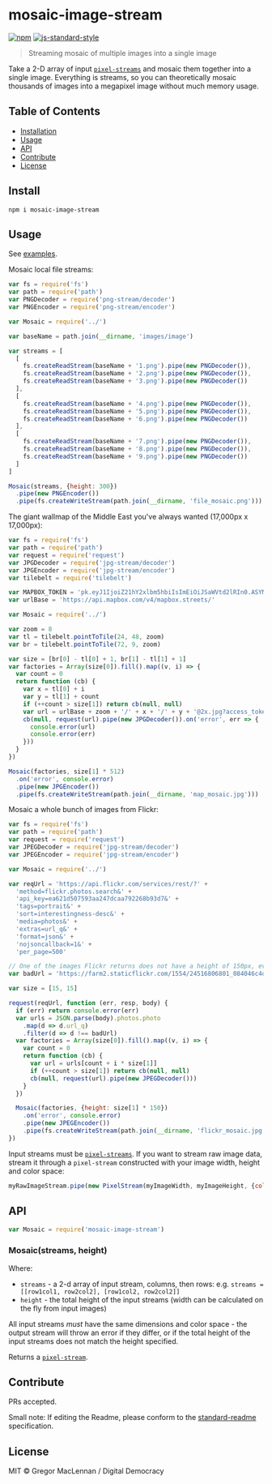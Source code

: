 # mosaic-image-stream

[![npm](https://img.shields.io/npm/v/mosaic-image-stream.svg)](https://www.npmjs.com/package/mosaic-image-stream)
[![js-standard-style](https://img.shields.io/badge/code%20style-standard-brightgreen.svg?maxAge=2592000)](http://standardjs.com/)

> Streaming mosaic of multiple images into a single image

Take a 2-D array of input [`pixel-streams`](https://github.com/devongovett/pixel-stream) and mosaic them together into a single image. Everything is streams, so you can theoretically mosaic thousands of images into a megapixel image without much memory usage.

## Table of Contents

- [Installation](#installation)
- [Usage](#usage)
- [API](#api)
- [Contribute](#contribute)
- [License](#license)

## Install

```
npm i mosaic-image-stream
```

## Usage

See [examples](./example).

Mosaic local file streams:

```js
var fs = require('fs')
var path = require('path')
var PNGDecoder = require('png-stream/decoder')
var PNGEncoder = require('png-stream/encoder')

var Mosaic = require('../')

var baseName = path.join(__dirname, 'images/image')

var streams = [
  [
    fs.createReadStream(baseName + '1.png').pipe(new PNGDecoder()),
    fs.createReadStream(baseName + '2.png').pipe(new PNGDecoder()),
    fs.createReadStream(baseName + '3.png').pipe(new PNGDecoder())
  ],
  [
    fs.createReadStream(baseName + '4.png').pipe(new PNGDecoder()),
    fs.createReadStream(baseName + '5.png').pipe(new PNGDecoder()),
    fs.createReadStream(baseName + '6.png').pipe(new PNGDecoder())
  ],
  [
    fs.createReadStream(baseName + '7.png').pipe(new PNGDecoder()),
    fs.createReadStream(baseName + '8.png').pipe(new PNGDecoder()),
    fs.createReadStream(baseName + '9.png').pipe(new PNGDecoder())
  ]
]

Mosaic(streams, {height: 300})
  .pipe(new PNGEncoder())
  .pipe(fs.createWriteStream(path.join(__dirname, 'file_mosaic.png')))
```

The giant wallmap of the Middle East you've always wanted (17,000px x 17,000px):

```js
var fs = require('fs')
var path = require('path')
var request = require('request')
var JPGDecoder = require('jpg-stream/decoder')
var JPGEncoder = require('jpg-stream/encoder')
var tilebelt = require('tilebelt')

var MAPBOX_TOKEN = 'pk.eyJ1IjoiZ21hY2xlbm5hbiIsImEiOiJSaWVtd2lRIn0.ASYMZE2HhwkAw4Vt7SavEg'
var urlBase = 'https://api.mapbox.com/v4/mapbox.streets/'

var Mosaic = require('../')

var zoom = 8
var tl = tilebelt.pointToTile(24, 48, zoom)
var br = tilebelt.pointToTile(72, 9, zoom)

var size = [br[0] - tl[0] + 1, br[1] - tl[1] + 1]
var factories = Array(size[0]).fill().map((v, i) => {
  var count = 0
  return function (cb) {
    var x = tl[0] + i
    var y = tl[1] + count
    if (++count > size[1]) return cb(null, null)
    var url = urlBase + zoom + '/' + x + '/' + y + '@2x.jpg?access_token=' + MAPBOX_TOKEN
    cb(null, request(url).pipe(new JPGDecoder()).on('error', err => {
      console.error(url)
      console.error(err)
    }))
  }
})

Mosaic(factories, size[1] * 512)
  .on('error', console.error)
  .pipe(new JPGEncoder())
  .pipe(fs.createWriteStream(path.join(__dirname, 'map_mosaic.jpg')))
```

Mosaic a whole bunch of images from Flickr:

```js
var fs = require('fs')
var path = require('path')
var request = require('request')
var JPEGDecoder = require('jpg-stream/decoder')
var JPEGEncoder = require('jpg-stream/encoder')

var Mosaic = require('../')

var reqUrl = 'https://api.flickr.com/services/rest/?' +
  'method=flickr.photos.search&' +
  'api_key=ea621d507593aa247dcaa792268b93d7&' +
  'tags=portrait&' +
  'sort=interestingness-desc&' +
  'media=photos&' +
  'extras=url_q&' +
  'format=json&' +
  'nojsoncallback=1&' +
  'per_page=500'

// One of the images Flickr returns does not have a height of 150px, even though the Flickr API thinks it does
var badUrl = 'https://farm2.staticflickr.com/1554/24516806801_084046c4dc_q.jpg'

var size = [15, 15]

request(reqUrl, function (err, resp, body) {
  if (err) return console.error(err)
  var urls = JSON.parse(body).photos.photo
    .map(d => d.url_q)
    .filter(d => d !== badUrl)
  var factories = Array(size[0]).fill().map((v, i) => {
    var count = 0
    return function (cb) {
      var url = urls[count + i * size[1]]
      if (++count > size[1]) return cb(null, null)
      cb(null, request(url).pipe(new JPEGDecoder()))
    }
  })

  Mosaic(factories, {height: size[1] * 150})
    .on('error', console.error)
    .pipe(new JPEGEncoder())
    .pipe(fs.createWriteStream(path.join(__dirname, 'flickr_mosaic.jpg')))
})
```

Input streams must be [`pixel-streams`](https://github.com/devongovett/pixel-stream). If you want to stream raw image data, stream it through a `pixel-stream` constructed with your image width, height and color space:

```js
myRawImageStream.pipe(new PixelStream(myImageWidth, myImageHeight, {colorSpace: myImageColorSpace}))
```

## API

```js
var Mosaic = require('mosaic-image-stream')
```

### Mosaic(streams, height)

Where:

- `streams` - a 2-d array of input stream, columns, then rows: e.g. `streams = [[row1col1, row2col2], [row1col2, row2col2]]`
- `height` - the total height of the input streams (width can be calculated on the fly from input images)

All input streams *must* have the same dimensions and color space - the output stream will throw an error if they differ, or if the total height of the input streams does not match the height specified.

Returns a [`pixel-stream`](https://github.com/devongovett/pixel-stream).

## Contribute

PRs accepted.

Small note: If editing the Readme, please conform to the [standard-readme](https://github.com/RichardLitt/standard-readme) specification.

## License

MIT © Gregor MacLennan / Digital Democracy
